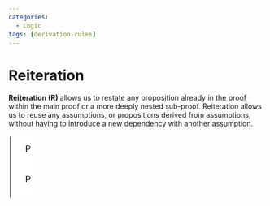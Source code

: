 ```yaml
---
categories:
  - Logic
tags: [derivation-rules]
---
```


# Reiteration

**Reiteration (R)** allows us to restate any proposition already in the proof within the main proof or a more deeply nested sub-proof. Reiteration allows us to reuse any assumptions, or propositions derived from assumptions, without having to introduce a new dependency with another assumption.

![](/_img/reiteration.png)
